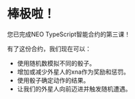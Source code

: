 # 棒极啦！

您已完成NEO TypeScript智能合约的第三课！

有了这份合约，我们现在可以：

- 使用随机数模拟不同的骰子。
- 增加或减少外星人的xna作为奖励和惩罚。
- 使用骰子确定动作的结果。
- 让我们的外星人向前迈进并触发随机遭遇。
